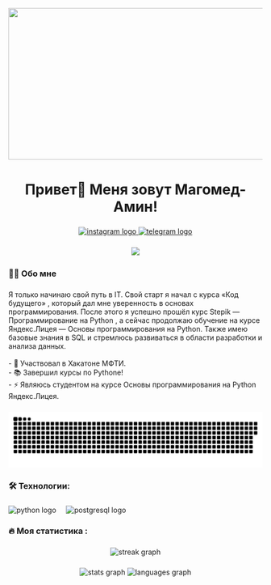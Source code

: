 <br clear="both">

<div align="center">
  <img height="300" width="600" src="https://user-images.githubusercontent.com/74038190/225813708-98b745f2-7d22-48cf-9150-083f1b00d6c9.gif"  />
</div>

###

<h1 align="center">Привет👋 Меня зовут Магомед-Амин!</h1>

###

<div align="center">
  <a href="https://www.instagram.com/@inggush_06" target="_blank">
    <img src="https://img.shields.io/static/v1?message=instagram&logo=instagram&label=&color=FF0000&logoColor=white&labelColor=&style=for-the-badge" height="25" alt="instagram logo"  />
  </a>
  <a href="https://t.me/inggmuslim_06" target="_blank">
    <img src="https://img.shields.io/static/v1?message=Telegram&logo=telegram&label=&color=2CA5E0&logoColor=white&labelColor=&style=for-the-badge" height="25" alt="telegram logo"  />
  </a>
</div>

###

<div align="center">
  <img src="https://visitor-badge.laobi.icu/badge?page_id=lngush.lngush&"  />
</div>

###

<h3 align="left">👩‍💻  Обо мне</h3>

###

<p align="left">Я только начинаю свой путь в IT. Свой старт я начал с курса «Код будущего» , который дал мне уверенность в основах программирования. После этого я успешно прошёл курс Stepik — Программирование на Python , а сейчас продолжаю обучение на курсе Яндекс.Лицея — Основы программирования на Python.
Также имею базовые знания в SQL и стремлюсь развиваться в области разработки и анализа данных.<br><br>- 🔭 Участвовал в Хакатоне МФТИ.<br>- 📚 Завершил курсы по Pythone!<br>- ⚡ Являюсь студентом на курсе Основы программирования на Python Яндекс.Лицея.</p>

###

<p align="center">
 <img width="600" src="github-snake.svg" alt="snake"/>
</p>

###

<h3 align="left">🛠 Технологии:</h3>

###

<div align="left">
  <img src="https://skillicons.dev/icons?i=py" height="40" alt="python logo"  />
  <img width="12" />
  <img src="https://skillicons.dev/icons?i=postgres" height="40" alt="postgresql logo"  />
</div>

###

<h3 align="left">🔥   Моя статистика :</h3>

###

<div align="center">
  <img src="https://streak-stats.demolab.com?user=lngush&locale=en&mode=daily&theme=dark&hide_border=false&border_radius=5&order=3" height="220" alt="streak graph"  />
</div>

###

<div align="center">
  <img src="http://github-profile-summary-cards.vercel.app/api/cards/stats?username=lngush&theme=2077" height="150" alt="stats graph"  />
  <img src="https://github-readme-stats.vercel.app/api/top-langs?username=lngush&locale=en&hide_title=false&layout=compact&card_width=320&langs_count=5&theme=dracula&hide_border=false&order=2" height="150" alt="languages graph"  />
</div>

